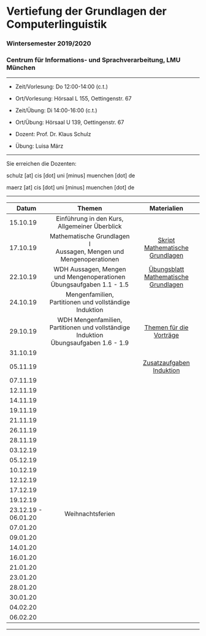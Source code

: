 # Vertiefung der Grundlagen der Computerlinguistik

### Wintersemester 2019/2020

### Centrum für Informations- und Sprachverarbeitung, LMU München

---

 - Zeit/Vorlesung: Do 12:00-14:00 (c.t.)
 - Ort/Vorlesung: Hörsaal L 155, Oettingenstr. 67
 
 - Zeit/Übung: Di 14:00-16:00 (c.t.)
 - Ort/Übung: Hörsaal U 139, Oettingenstr. 67
 
 - Dozent: Prof. Dr. Klaus Schulz
 - Übung: Luisa März 

---

Sie erreichen die Dozenten:

schulz [at] cis [dot] uni [minus] muenchen [dot] de

maerz [at] cis [dot] uni [minus] muenchen [dot] de

---

| Datum | Themen | Materialien |
|-----------------------------|:--------------------------------:|:------:|
| 15.10.19 | Einführung in den Kurs, Allgemeiner Überblick | |
| 17.10.19 | Mathematische Grundlagen I <br/> Aussagen, Mengen und Mengenoperationen | [Skript Mathematische Grundlagen](MathGrundlagen.pdf)| 
| 22.10.19 | WDH Aussagen, Mengen und Mengenoperationen <br/> Übungsaufgaben 1.1 - 1.5| [Übungsblatt Mathematische Grundlagen](AufgabenMatheWdhlNeu.pdf)  | 
| 24.10.19 |  Mengenfamilien, Partitionen und vollständige Induktion | | 
| 29.10.19 | WDH  Mengenfamilien, Partitionen und vollständige Induktion <br/> Übungsaufgaben 1.6 - 1.9 | [Themen für die Vorträge](Vortragsthemen.pdf) | 
| 31.10.19 | | | 
| 05.11.19 | |[Zusatzaufgaben Induktion](ZusatzInduktion.pdf) | 
| 07.11.19 | | |
| 12.11.19 | | | 
| 14.11.19 | | |
| 19.11.19 | | | 
| 21.11.19 | | |
| 26.11.19 | | | 
| 28.11.19 | | | 
| 03.12.19 | | | 
| 05.12.19 | | |
| 10.12.19 | | | 
| 12.12.19 | | | 
| 17.12.19 | | | 
| 19.12.19 | | | 
| 23.12.19 - 06.01.20 | Weihnachtsferien | | 
| 07.01.20 | | | 
| 09.01.20 | | | 
| 14.01.20 | | | 
| 16.01.20 | | | 
| 21.01.20 | | | 
| 23.01.20 | | | 
| 28.01.20 | | | 
| 30.01.20 | | | 
| 04.02.20 | | | 
| 06.02.20 | | | 

---
